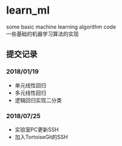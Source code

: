 # learn_ml
some basic machine learning algorithm code  
一些基础的机器学习算法的实现
## 提交记录
### 2018/01/19
- 单元线性回归
- 多元线性回归
- 逻辑回归实现二分类

### 2018/07/25
- 实验室PC更新SSH
- 加入TortoiseGit的SSH